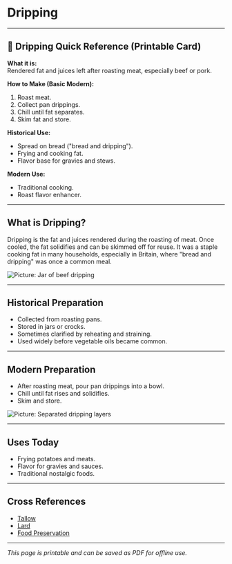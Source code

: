 # Dripping

---

## 📜 Dripping Quick Reference (Printable Card)

**What it is:**  
Rendered fat and juices left after roasting meat, especially beef or pork.  

**How to Make (Basic Modern):**  
1. Roast meat.  
2. Collect pan drippings.  
3. Chill until fat separates.  
4. Skim fat and store.  

**Historical Use:**  
- Spread on bread ("bread and dripping").  
- Frying and cooking fat.  
- Flavor base for gravies and stews.  

**Modern Use:**  
- Traditional cooking.  
- Roast flavor enhancer.  

---

## What is Dripping?  

Dripping is the fat and juices rendered during the roasting of meat. Once cooled, the fat solidifies and can be skimmed off for reuse. It was a staple cooking fat in many households, especially in Britain, where "bread and dripping" was once a common meal.  

![Picture: Jar of beef dripping](placeholder-dripping.jpg)

---

## Historical Preparation  

- Collected from roasting pans.  
- Stored in jars or crocks.  
- Sometimes clarified by reheating and straining.  
- Used widely before vegetable oils became common.  

---

## Modern Preparation  

- After roasting meat, pour pan drippings into a bowl.  
- Chill until fat rises and solidifies.  
- Skim and store.  

![Picture: Separated dripping layers](placeholder-dripping-separation.jpg)

---

## Uses Today  

- Frying potatoes and meats.  
- Flavor for gravies and sauces.  
- Traditional nostalgic foods.  

---

## Cross References  

- [Tallow](tallow.md)  
- [Lard](lard.md)  
- [Food Preservation](food-preservation.md)  

---

*This page is printable and can be saved as PDF for offline use.*
